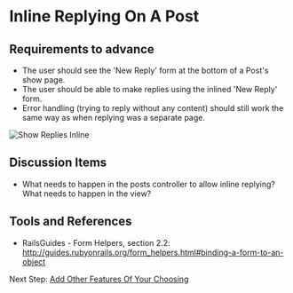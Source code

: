 # Inline Replying On A Post

## Requirements to advance
- The user should see the 'New Reply' form at the bottom of a Post's show page.
- The user should be able to make replies using the inlined 'New Reply' form.
- Error handling (trying to reply without any content) should still work the same way as when replying was a separate page.

<img src="/images/advanced/show_replies.png" alt="Show Replies Inline"></img>

## Discussion Items
- What needs to happen in the posts controller to allow inline replying? What needs to happen in the view?

## Tools and References
- RailsGuides - Form Helpers, section 2.2: http://guides.rubyonrails.org/form_helpers.html#binding-a-form-to-an-object

Next Step: [Add Other Features Of Your Choosing](add_other_features_of_your_choosing)

